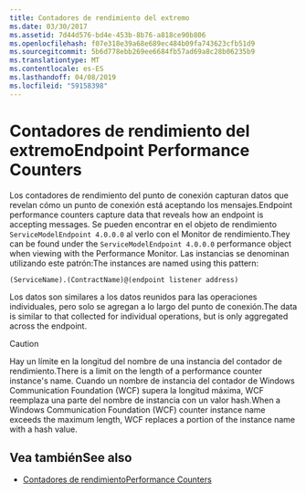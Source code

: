 ```yaml
---
title: Contadores de rendimiento del extremo
ms.date: 03/30/2017
ms.assetid: 7d44d576-bd4e-453b-8b76-a818ce90b806
ms.openlocfilehash: f07e318e39a68e689ec484b09fa743623cfb51d9
ms.sourcegitcommit: 5b6d778ebb269ee6684fb57ad69a8c28b06235b9
ms.translationtype: MT
ms.contentlocale: es-ES
ms.lasthandoff: 04/08/2019
ms.locfileid: "59158398"
---
```

# <a name="endpoint-performance-counters"></a><span data-ttu-id="7930b-102">Contadores de rendimiento del extremo</span><span class="sxs-lookup"><span data-stu-id="7930b-102">Endpoint Performance Counters</span></span>
<span data-ttu-id="7930b-103">Los contadores de rendimiento del punto de conexión capturan datos que revelan cómo un punto de conexión está aceptando los mensajes.</span><span class="sxs-lookup"><span data-stu-id="7930b-103">Endpoint performance counters capture data that reveals how an endpoint is accepting messages.</span></span> <span data-ttu-id="7930b-104">Se pueden encontrar en el objeto de rendimiento `ServiceModelEndpoint 4.0.0.0` al verlo con el Monitor de rendimiento.</span><span class="sxs-lookup"><span data-stu-id="7930b-104">They can be found under the `ServiceModelEndpoint 4.0.0.0` performance object when viewing with the Performance Monitor.</span></span> <span data-ttu-id="7930b-105">Las instancias se denominan utilizando este patrón:</span><span class="sxs-lookup"><span data-stu-id="7930b-105">The instances are named using this pattern:</span></span>  
  
```  
(ServiceName).(ContractName)@(endpoint listener address)  
```  
  
 <span data-ttu-id="7930b-106">Los datos son similares a los datos reunidos para las operaciones individuales, pero solo se agregan a lo largo del punto de conexión.</span><span class="sxs-lookup"><span data-stu-id="7930b-106">The data is similar to that collected for individual operations, but is only aggregated across the endpoint.</span></span>  
  
> [!CAUTION]
>  <span data-ttu-id="7930b-107">Hay un límite en la longitud del nombre de una instancia del contador de rendimiento.</span><span class="sxs-lookup"><span data-stu-id="7930b-107">There is a limit on the length of a performance counter instance's name.</span></span> <span data-ttu-id="7930b-108">Cuando un nombre de instancia del contador de Windows Communication Foundation (WCF) supera la longitud máxima, WCF reemplaza una parte del nombre de instancia con un valor hash.</span><span class="sxs-lookup"><span data-stu-id="7930b-108">When a Windows Communication Foundation (WCF) counter instance name exceeds the maximum length, WCF replaces a portion of the instance name with a hash value.</span></span>  
  
## <a name="see-also"></a><span data-ttu-id="7930b-109">Vea también</span><span class="sxs-lookup"><span data-stu-id="7930b-109">See also</span></span>

- [<span data-ttu-id="7930b-110">Contadores de rendimiento</span><span class="sxs-lookup"><span data-stu-id="7930b-110">Performance Counters</span></span>](../../../../../docs/framework/wcf/diagnostics/performance-counters/index.md)
